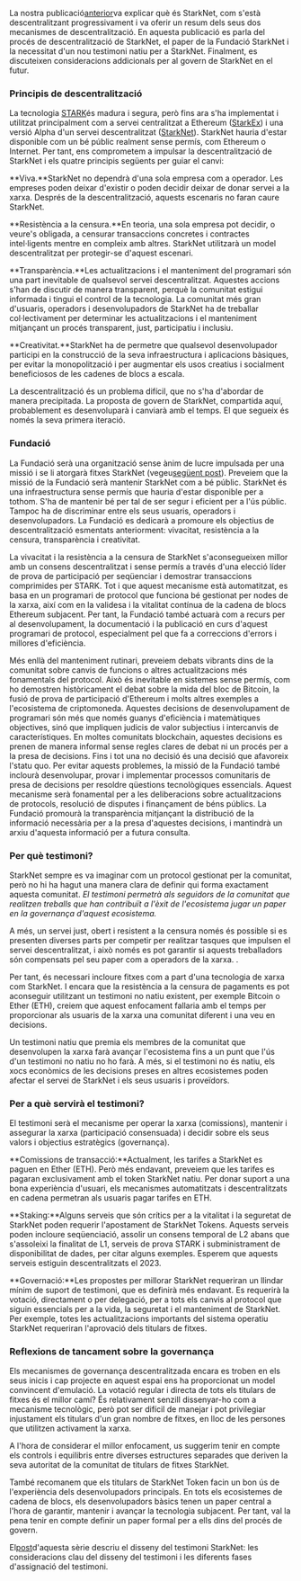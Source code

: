 La nostra publicació[anterior](https://medium.com/@starkware/part-1-starknet-sovereignty-a-decentralization-proposal-bca3e98a01ef)va explicar què és StarkNet, com s'està descentralitzant progressivament i va oferir un resum dels seus dos mecanismes de descentralització. En aquesta publicació es parla del procés de descentralització de StarkNet, el paper de la Fundació StarkNet i la necessitat d'un nou testimoni natiu per a StarkNet. Finalment, es discuteixen consideracions addicionals per al govern de StarkNet en el futur.

### Principis de descentralització

La tecnologia [STARK](https://eprint.iacr.org/2018/046.pdf)és madura i segura, però fins ara s'ha implementat i utilitzat principalment com a servei centralitzat a Ethereum ([StarkEx](https://starkware.co/starkex/)) i una versió Alpha d'un servei descentralitzat ([StarkNet](https://starkware.co/starknet/)). StarkNet hauria d'estar disponible com un bé públic realment sense permís, com Ethereum o Internet. Per tant, ens comprometem a impulsar la descentralització de StarkNet i els quatre principis següents per guiar el canvi:

**Viva.**StarkNet no dependrà d'una sola empresa com a operador. Les empreses poden deixar d'existir o poden decidir deixar de donar servei a la xarxa. Després de la descentralització, aquests escenaris no faran caure StarkNet.

**Resistència a la censura.**En teoria, una sola empresa pot decidir, o veure's obligada, a censurar transaccions concretes i contractes intel·ligents mentre en compleix amb altres. StarkNet utilitzarà un model descentralitzat per protegir-se d'aquest escenari.

**Transparència.**Les actualitzacions i el manteniment del programari són una part inevitable de qualsevol servei descentralitzat. Aquestes accions s'han de discutir de manera transparent, perquè la comunitat estigui informada i tingui el control de la tecnologia. La comunitat més gran d'usuaris, operadors i desenvolupadors de StarkNet ha de treballar col·lectivament per determinar les actualitzacions i el manteniment mitjançant un procés transparent, just, participatiu i inclusiu.

**Creativitat.**StarkNet ha de permetre que qualsevol desenvolupador participi en la construcció de la seva infraestructura i aplicacions bàsiques, per evitar la monopolització i per augmentar els usos creatius i socialment beneficiosos de les cadenes de blocs a escala.

La descentralització és un problema difícil, que no s'ha d'abordar de manera precipitada. La proposta de govern de StarkNet, compartida aquí, probablement es desenvoluparà i canviarà amb el temps. El que segueix és només la seva primera iteració.

### Fundació

La Fundació serà una organització sense ànim de lucre impulsada per una missió i se li atorgarà fitxes StarkNet (vegeu[següent post](https://medium.com/@starkware/part-3-starknet-token-design-5cc17af066c6)). Preveiem que la missió de la Fundació serà mantenir StarkNet com a bé públic. StarkNet és una infraestructura sense permís que hauria d'estar disponible per a tothom. S'ha de mantenir bé per tal de ser segur i eficient per a l'ús públic. Tampoc ha de discriminar entre els seus usuaris, operadors i desenvolupadors. La Fundació es dedicarà a promoure els objectius de descentralització esmentats anteriorment: vivacitat, resistència a la censura, transparència i creativitat.

La vivacitat i la resistència a la censura de StarkNet s'aconsegueixen millor amb un consens descentralitzat i sense permís a través d'una elecció líder de prova de participació per seqüenciar i demostrar transaccions comprimides per STARK. Tot i que aquest mecanisme està automatitzat, es basa en un programari de protocol que funciona bé gestionat per nodes de la xarxa, així com en la validesa i la vitalitat contínua de la cadena de blocs Ethereum subjacent. Per tant, la Fundació també actuarà com a recurs per al desenvolupament, la documentació i la publicació en curs d'aquest programari de protocol, especialment pel que fa a correccions d'errors i millores d'eficiència.

Més enllà del manteniment rutinari, preveiem debats vibrants dins de la comunitat sobre canvis de funcions o altres actualitzacions més fonamentals del protocol. Això és inevitable en sistemes sense permís, com ho demostren històricament el debat sobre la mida del bloc de Bitcoin, la fusió de prova de participació d'Ethereum i molts altres exemples a l'ecosistema de criptomoneda. Aquestes decisions de desenvolupament de programari són més que només guanys d'eficiència i matemàtiques objectives, sinó que impliquen judicis de valor subjectius i intercanvis de característiques. En moltes comunitats blockchain, aquestes decisions es prenen de manera informal sense regles clares de debat ni un procés per a la presa de decisions. Fins i tot una no decisió és una decisió que afavoreix l'statu quo. Per evitar aquests problemes, la missió de la Fundació també inclourà desenvolupar, provar i implementar processos comunitaris de presa de decisions per resoldre qüestions tecnològiques essencials. Aquest mecanisme serà fonamental per a les deliberacions sobre actualitzacions de protocols, resolució de disputes i finançament de béns públics. La Fundació promourà la transparència mitjançant la distribució de la informació necessària per a la presa d'aquestes decisions, i mantindrà un arxiu d'aquesta informació per a futura consulta.

### Per què testimoni?

StarkNet sempre es va imaginar com un protocol gestionat per la comunitat, però no hi ha hagut una manera clara de definir qui forma exactament aquesta comunitat. *El testimoni permetrà als seguidors de la comunitat que realitzen treballs que han contribuït a l'èxit de l'ecosistema jugar un paper en la governança d'aquest ecosistema.*

A més, un servei just, obert i resistent a la censura només és possible si es presenten diverses parts per competir per realitzar tasques que impulsen el servei descentralitzat, i això només es pot garantir si aquests treballadors són compensats pel seu paper com a operadors de la xarxa. .

Per tant, és necessari incloure fitxes com a part d'una tecnologia de xarxa com StarkNet. I encara que la resistència a la censura de pagaments es pot aconseguir utilitzant un testimoni no natiu existent, per exemple Bitcoin o Ether (ETH), creiem que aquest enfocament fallaria amb el temps per proporcionar als usuaris de la xarxa una comunitat diferent i una veu en decisions.

Un testimoni natiu que premia els membres de la comunitat que desenvolupen la xarxa farà avançar l'ecosistema fins a un punt que l'ús d'un testimoni no natiu no ho farà. A més, si el testimoni no és natiu, els xocs econòmics de les decisions preses en altres ecosistemes poden afectar el servei de StarkNet i els seus usuaris i proveïdors.

### Per a què servirà el testimoni?

El testimoni serà el mecanisme per operar la xarxa (comissions), mantenir i assegurar la xarxa (participació consensuada) i decidir sobre els seus valors i objectius estratègics (governança).

**Comissions de transacció:**Actualment, les tarifes a StarkNet es paguen en Ether (ETH). Però més endavant, preveiem que les tarifes es pagaran exclusivament amb el token StarkNet natiu. Per donar suport a una bona experiència d'usuari, els mecanismes automatitzats i descentralitzats en cadena permetran als usuaris pagar tarifes en ETH.

**Staking:**Alguns serveis que són crítics per a la vitalitat i la seguretat de StarkNet poden requerir l'apostament de StarkNet Tokens. Aquests serveis poden incloure seqüenciació, assolir un consens temporal de L2 abans que s'assoleixi la finalitat de L1, serveis de prova STARK i subministrament de disponibilitat de dades, per citar alguns exemples. Esperem que aquests serveis estiguin descentralitzats el 2023.

**Governació:**Les propostes per millorar StarkNet requeriran un llindar mínim de suport de testimoni, que es definirà més endavant. Es requerirà la votació, directament o per delegació, per a tots els canvis al protocol que siguin essencials per a la vida, la seguretat i el manteniment de StarkNet. Per exemple, totes les actualitzacions importants del sistema operatiu StarkNet requeriran l'aprovació dels titulars de fitxes.

### Reflexions de tancament sobre la governança

Els mecanismes de governança descentralitzada encara es troben en els seus inicis i cap projecte en aquest espai ens ha proporcionat un model convincent d'emulació. La votació regular i directa de tots els titulars de fitxes és el millor camí? És relativament senzill dissenyar-ho com a mecanisme tecnològic, però pot ser difícil de manejar i pot privilegiar injustament els titulars d'un gran nombre de fitxes, en lloc de les persones que utilitzen activament la xarxa.

A l'hora de considerar el millor enfocament, us suggerim tenir en compte els controls i equilibris entre diverses estructures separades que deriven la seva autoritat de la comunitat de titulars de fitxes StarkNet.

També recomanem que els titulars de StarkNet Token facin un bon ús de l'experiència dels desenvolupadors principals. En tots els ecosistemes de cadena de blocs, els desenvolupadors bàsics tenen un paper central a l'hora de garantir, mantenir i avançar la tecnologia subjacent. Per tant, val la pena tenir en compte definir un paper formal per a ells dins del procés de govern.

El[post](https://medium.com/@starkware/part-3-starknet-token-design-5cc17af066c6)d'aquesta sèrie descriu el disseny del testimoni StarkNet: les consideracions clau del disseny del testimoni i les diferents fases d'assignació del testimoni.